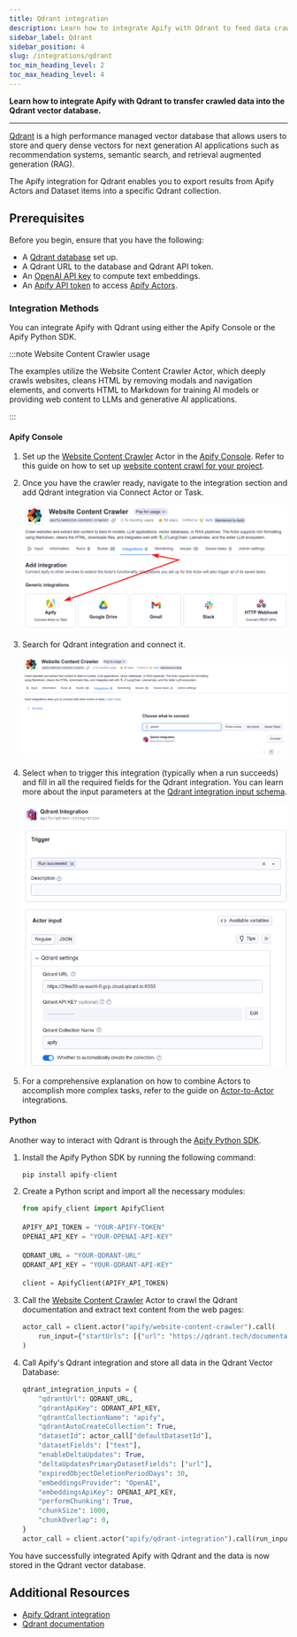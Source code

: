 ```yaml
---
title: Qdrant integration
description: Learn how to integrate Apify with Qdrant to feed data crawled from the web into the Qdrant vector database.
sidebar_label: Qdrant
sidebar_position: 4
slug: /integrations/qdrant
toc_min_heading_level: 2
toc_max_heading_level: 4
---
```


**Learn how to integrate Apify with Qdrant to transfer crawled data into the Qdrant vector database.**

---

[Qdrant](https://qdrant.tech) is a high performance managed vector database that allows users to store and query dense vectors for next generation AI applications such as recommendation systems, semantic search, and retrieval augmented generation (RAG).

The Apify integration for Qdrant enables you to export results from Apify Actors and Dataset items into a specific Qdrant collection.

## Prerequisites

Before you begin, ensure that you have the following:

- A [Qdrant database](https://qdrant.tech) set up.
- A Qdrant URL to the database and Qdrant API token.
- An [OpenAI API key](https://openai.com/index/openai-api/) to compute text embeddings.
- An [Apify API token](https://docs.apify.com/platform/integrations/api#api-token) to access [Apify Actors](https://apify.com/store).


### Integration Methods

You can integrate Apify with Qdrant using either the Apify Console or the Apify Python SDK.

:::note Website Content Crawler usage

The examples utilize the Website Content Crawler Actor, which deeply crawls websites, cleans HTML by removing modals and navigation elements, and converts HTML to Markdown for training AI models or providing web content to LLMs and generative AI applications.

:::

#### Apify Console

1. Set up the [Website Content Crawler](https://apify.com/apify/website-content-crawler) Actor in the [Apify Console](https://console.apify.com). Refer to this guide on how to set up [website content crawl for your project](https://blog.apify.com/talk-to-your-website-with-large-language-models/).

1. Once you have the crawler ready, navigate to the integration section and add Qdrant integration via Connect Actor or Task.

    ![Website Content Crawler with Qdrant integration](../images/qdrant-wcc-integration.png)

1. Search for Qdrant integration and connect it.

   ![Website Content Crawler with Qdrant integration](../images/qdrant-wcc-integration-connect.png)

1. Select when to trigger this integration (typically when a run succeeds) and fill in all the required fields for the Qdrant integration. You can learn more about the input parameters at the [Qdrant integration input schema](https://apify.com/apify/qdrant-integration).

   ![Qdrant integration configuration](../images/qdrant-integration-setup.png)

1. For a comprehensive explanation on how to combine Actors to accomplish more complex tasks, refer to the guide on [Actor-to-Actor](https://blog.apify.com/connecting-scrapers-apify-integration/) integrations.

#### Python

Another way to interact with Qdrant is through the [Apify Python SDK](https://docs.apify.com/sdk/python/).

1. Install the Apify Python SDK by running the following command:

    ```py
    pip install apify-client
    ```

1. Create a Python script and import all the necessary modules:

    ```python
    from apify_client import ApifyClient

    APIFY_API_TOKEN = "YOUR-APIFY-TOKEN"
    OPENAI_API_KEY = "YOUR-OPENAI-API-KEY"

    QDRANT_URL = "YOUR-QDRANT-URL"
    QDRANT_API_KEY = "YOUR-QDRANT-API-KEY"

    client = ApifyClient(APIFY_API_TOKEN)
    ```

1. Call the [Website Content Crawler](https://apify.com/apify/website-content-crawler) Actor to crawl the Qdrant documentation and extract text content from the web pages:

    ```python
    actor_call = client.actor("apify/website-content-crawler").call(
        run_input={"startUrls": [{"url": "https://qdrant.tech/documentation/"}]}
    )
    ```

1. Call Apify's Qdrant integration and store all data in the Qdrant Vector Database:

    ```python
    qdrant_integration_inputs = {
        "qdrantUrl": QDRANT_URL,
        "qdrantApiKey": QDRANT_API_KEY,
        "qdrantCollectionName": "apify",
        "qdrantAutoCreateCollection": True,
        "datasetId": actor_call["defaultDatasetId"],
        "datasetFields": ["text"],
        "enableDeltaUpdates": True,
        "deltaUpdatesPrimaryDatasetFields": ["url"],
        "expiredObjectDeletionPeriodDays": 30,
        "embeddingsProvider": "OpenAI",
        "embeddingsApiKey": OPENAI_API_KEY,
        "performChunking": True,
        "chunkSize": 1000,
        "chunkOverlap": 0,
    }
    actor_call = client.actor("apify/qdrant-integration").call(run_input=qdrant_integration_inputs)

    ```

You have successfully integrated Apify with Qdrant and the data is now stored in the Qdrant vector database.

## Additional Resources

- [Apify Qdrant integration](https://apify.com/apify/qdrant-integration)
- [Qdrant documentation](https://qdrant.tech/documentation/)
